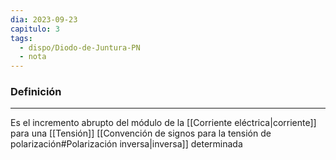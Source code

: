 ```yaml
---
dia: 2023-09-23
capitulo: 3
tags:
  - dispo/Diodo-de-Juntura-PN
  - nota
---
```

### Definición
---
Es el incremento abrupto del módulo de la [[Corriente eléctrica|corriente]] para una [[Tensión]] [[Convención de signos para la tensión de polarización#Polarización inversa|inversa]] determinada